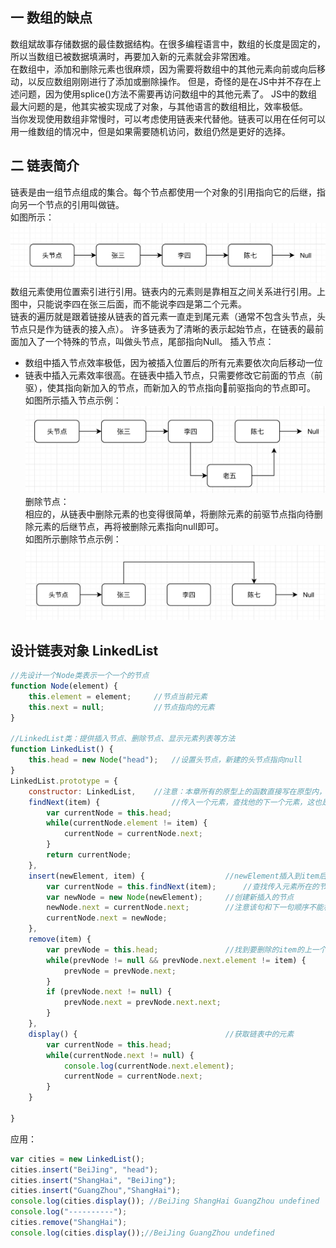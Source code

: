 ## 一 数组的缺点
数组斌故事存储数据的最佳数据结构。在很多编程语言中，数组的长度是固定的，所以当数组已被数据填满时，再要加入新的元素就会非常困难。  
在数组中，添加和删除元素也很麻烦，因为需要将数组中的其他元素向前或向后移动，以反应数组刚刚进行了添加或删除操作。
但是，奇怪的是在JS中并不存在上述问题，因为使用splice()方法不需要再访问数组中的其他元素了。
JS中的数组最大问题的是，他其实被实现成了对象，与其他语言的数组相比，效率极低。  
当你发现使用数组非常慢时，可以考虑使用链表来代替他。链表可以用在任何可以用一维数组的情况中，但是如果需要随机访问，数组仍然是更好的选择。
## 二 链表简介
链表是由一组节点组成的集合。每个节点都使用一个对象的引用指向它的后继，指向另一个节点的引用叫做链。  
如图所示：
![](/images/Algorithm/js-04.png)
数组元素使用位置索引进行引用。链表内的元素则是靠相互之间关系进行引用。上图中，只能说李四在张三后面，而不能说李四是第二个元素。  
链表的遍历就是跟着链接从链表的首元素一直走到尾元素（通常不包含头节点，头节点只是作为链表的接入点）。
许多链表为了清晰的表示起始节点，在链表的最前面加入了一个特殊的节点，叫做头节点，尾部指向Null。
插入节点：
- 数组中插入节点效率极低，因为被插入位置后的所有元素要依次向后移动一位
- 链表中插入元素效率很高。在链表中插入节点，只需要修改它前面的节点（前驱），使其指向新加入的节点，而新加入的节点指向前驱指向的节点即可。
如图所示插入节点示例：
![](/images/Algorithm/js-05.png)
删除节点：  
相应的，从链表中删除元素的也变得很简单，将删除元素的前驱节点指向待删除元素的后继节点，再将被删除元素指向null即可。  
如图所示删除节点示例：
![](/images/Algorithm/js-06.png)
## 设计链表对象 LinkedList
```js
//先设计一个Node类表示一个一个的节点
function Node(element) {
    this.element = element;     //节点当前元素
    this.next = null;           //节点指向的元素
}

//LinkedList类：提供插入节点、删除节点、显示元素列表等方法
function LinkedList() {
    this.head = new Node("head");   //设置头节点，新建的头节点指向null
}
LinkedList.prototype = {            
    constructor: LinkedList,    //注意：本章所有的原型上的函数直接写在原型内，此时需要修改构造器指向
    findNext(item) {                //传入一个元素，查找他的下一个元素，这也是链表的训话迭代方式
        var currentNode = this.head;
        while(currentNode.element != item) {
            currentNode = currentNode.next;
        }
        return currentNode;
    },
    insert(newElement, item) {                  //newElement插入到item后
        var currentNode = this.findNext(item);      //查找传入元素所在的节点
        var newNode = new Node(newElement);     //创建新插入的节点
        newNode.next = currentNode.next;        //注意该句和下一句顺序不能相反
        currentNode.next = newNode;
    },
    remove(item) {
        var prevNode = this.head;               //找到要删除的item的上一个节点
        while(prevNode != null && prevNode.next.element != item) {
            prevNode = prevNode.next;
        }
        if (prevNode.next != null) {
            prevNode.next = prevNode.next.next;
        }
    },
    display() {                                 //获取链表中的元素
        var currentNode = this.head;
        while(currentNode.next != null) {
            console.log(currentNode.next.element);
            currentNode = currentNode.next;
        }
    }

}
```
应用：
```js
var cities = new LinkedList();
cities.insert("BeiJing", "head");
cities.insert("ShangHai", "BeiJing");
cities.insert("GuangZhou","ShangHai");
console.log(cities.display()); //BeiJing ShangHai GuangZhou undefined
console.log("----------"); 
cities.remove("ShangHai");
console.log(cities.display());//BeiJing GuangZhou undefined
```